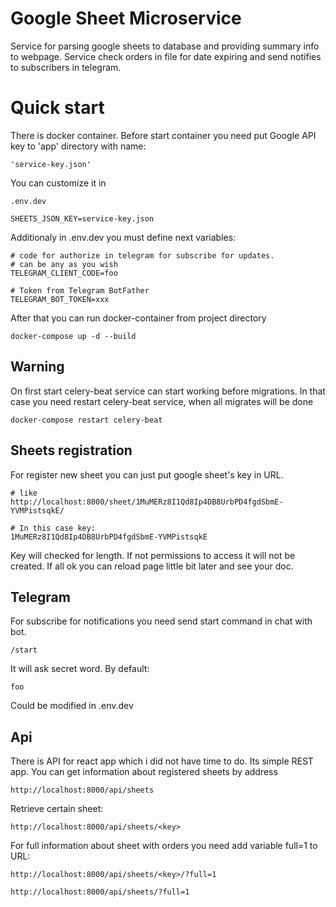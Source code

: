 # Google Sheet Microservice

Service for parsing google sheets to database and providing summary info to webpage.
Service check orders in file for date expiring and send notifies to subscribers in telegram. 

# Quick start

There is docker container. Before start container you need put Google API key to 'app' 
directory with name:
```
'service-key.json'
```
You can customize it in 
```
.env.dev

SHEETS_JSON_KEY=service-key.json
```
Additionaly in .env.dev you must define next variables:
```
# code for authorize in telegram for subscribe for updates.
# can be any as you wish
TELEGRAM_CLIENT_CODE=foo

# Token from Telegram BotFather
TELEGRAM_BOT_TOKEN=xxx
```
After that you can run docker-container from project directory
```
docker-compose up -d --build
```
## Warning
On first start celery-beat service can start working before migrations.
In that case you need restart celery-beat service, when all migrates will be done
```
docker-compose restart celery-beat
```

## Sheets registration
For register new sheet you can just put google sheet's key in URL.
```
# like 
http://localhost:8000/sheet/1MuMERz8I1Qd8Ip4DB8UrbPD4fgdSbmE-YVMPistsqkE/

# In this case key:
1MuMERz8I1Qd8Ip4DB8UrbPD4fgdSbmE-YVMPistsqkE
```
Key will checked for length. If not permissions to access it will not be created. 
If all ok you can reload page little bit later and see your doc.

## Telegram
For subscribe for notifications you need send start command in chat with bot.
```
/start
```
It will ask secret word. By default:
```
foo
```
Could be modified in .env.dev

## Api 
There is API for react app which i did not have time to do.
Its simple REST app. 
You can get information about registered sheets by address
```
http://localhost:8000/api/sheets
```
Retrieve certain sheet:
```
http://localhost:8000/api/sheets/<key>
```
For full information about sheet with orders you need add variable full=1 to URL:
```
http://localhost:8000/api/sheets/<key>/?full=1

http://localhost:8000/api/sheets/?full=1
```